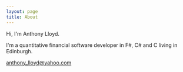 ```yaml
---
layout: page
title: About
---
```


Hi, I'm Anthony Lloyd.

I'm a quantitative financial software developer in F#, C# and C living in Edinburgh.

<anthony_lloyd@yahoo.com>